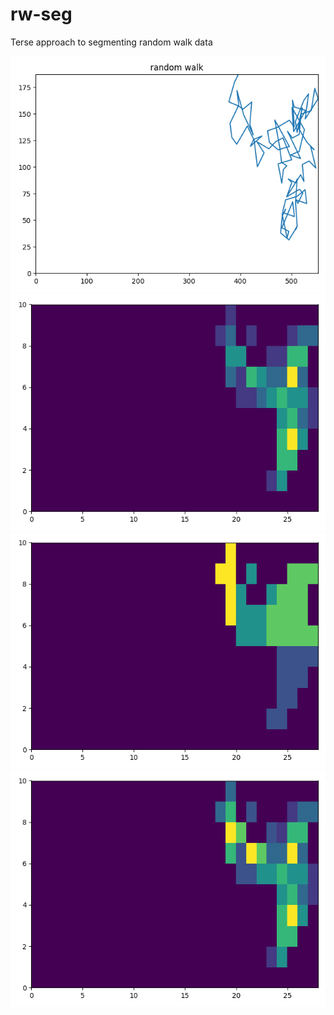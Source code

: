# rw-seg
Terse approach to segmenting random walk data

<img src="doc/walk.png" width="640">

<img src="doc/count.png" width="640">

<img src="doc/label.png" width="640">

<img src="doc/dens.png" width="640">
